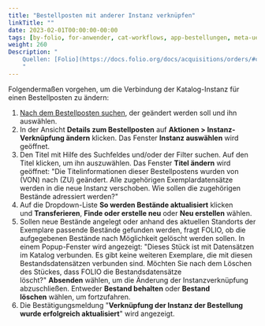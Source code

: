```yaml
---
title: "Bestellposten mit anderer Instanz verknüpfen"
linkTitle: ""
date: 2023-02-01T00:00:00-00:00
tags: [by-folio, for-anwender, cat-workflows, app-bestellungen, meta-uebersetzungsproblem]
weight: 260
Description: "
    Quellen: [Folio](https://docs.folio.org/docs/acquisitions/orders/#changing-an-instance-connection ) & [GBV](https://info.gbv.de/pages/viewpage.action?pageId=851345487)
    "
---
```


Folgendermaßen vorgehen, um die Verbindung der Katalog-Instanz für einen Bestellposten zu ändern:

1.  [Nach dem Bestellposten suchen](https://info.gbv.de/display/FOLIOGBVEXTERN/Folio%3A+Bestellposten+suchen), der geändert werden soll und ihn auswählen.
2.  In der Ansicht **Details zum Bestellposten** auf **Aktionen > Instanz-Verknüpfung ändern** klicken. Das Fenster **Instanz auswählen** wird geöffnet.
3.  Den Titel mit Hilfe des Suchfeldes und/oder der Filter suchen. Auf den Titel klicken, um ihn auszuwählen. Das Fenster **Titel ändern** wird geöffnet: "Die Titelinformationen dieser Bestellpostens wurden von (VON) nach (ZU) geändert. Alle zugehörigen Exemplardatensätze werden in die neue Instanz verschoben. Wie sollen die zugehörigen Bestände adressiert werden?"
4.  Auf die Dropdown-Liste **So werden Bestände aktualisiert** klicken und **Transferieren**, **Finde oder erstelle neu** oder **Neu erstellen** wählen.
5.  Sollen neue Bestände angelegt oder anhand des aktuellen Standorts der Exemplare passende Bestände gefunden werden, fragt FOLIO, ob die aufgegebenen Bestände nach Möglichkeit gelöscht werden sollen. In einem Popup-Fenster wird angezeigt: "Dieses Stück ist mit Datensätzen im Katalog verbunden. Es gibt keine weiteren Exemplare, die mit diesen Bestandsdatensätzen verbunden sind. Möchten Sie nach dem Löschen des Stückes, dass FOLIO die Bestandsdatensätze löscht?" **Absenden** wählen, um die Änderung der Instanzverknüpfung abzuschließen. Entweder **Bestand behalten** oder **Bestand löschen** wählen, um fortzufahren.
6.  Die Bestätigungsmeldung "**Verknüpfung der Instanz der Bestellung wurde erfolgreich aktualisiert**" wird angezeigt.
